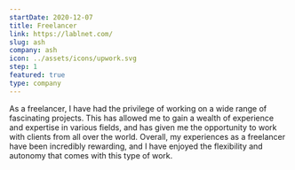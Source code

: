```yaml
---
startDate: 2020-12-07
title: Freelancer
link: https://lablnet.com/
slug: ash
company: ash
icon: ../assets/icons/upwork.svg
step: 1
featured: true
type: company
---
```


As a freelancer, I have had the privilege of working on a wide range of fascinating projects. This has allowed me to gain a wealth of experience and expertise in various fields, and has given me the opportunity to work with clients from all over the world. Overall, my experiences as a freelancer have been incredibly rewarding, and I have enjoyed the flexibility and autonomy that comes with this type of work.